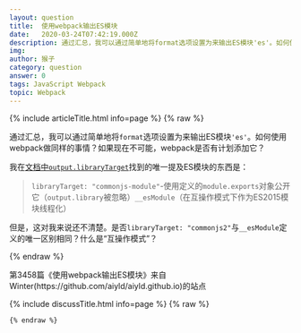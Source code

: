 ```yaml
---
layout: question
title:  使用webpack输出ES模块
date:   2020-03-24T07:42:19.000Z
description: 通过汇总，我可以通过简单地将format选项设置为来输出ES模块'es'。如何使用webpack做同样的事情？如果现在不可能，webpack是否有计划添加...
img: 
author: 猴子
category: question
answer: 0
tags: JavaScript Webpack
topic: Webpack
---
```

<div class="article-root">
  <div class="article">
    {% include articleTitle.html info=page %}
    {% raw %}
    <div class="article-content"><p><font style="vertical-align: inherit;"><font style="vertical-align: inherit;">通过汇总，我可以通过简单地将</font></font><code>format</code><font style="vertical-align: inherit;"><font style="vertical-align: inherit;">选项</font><font style="vertical-align: inherit;">设置为来输出ES模块</font></font><code>'es'</code><font style="vertical-align: inherit;"><font style="vertical-align: inherit;">。</font><font style="vertical-align: inherit;">如何使用webpack做同样的事情？</font><font style="vertical-align: inherit;">如果现在不可能，webpack是否有计划添加它？</font></font></p>

<p><font style="vertical-align: inherit;"><font style="vertical-align: inherit;">我在</font></font><a href="https://webpack.js.org/configuration/output/#output-librarytarget"><font style="vertical-align: inherit;"><font style="vertical-align: inherit;">文档中</font></font><code>output.libraryTarget</code></a><font style="vertical-align: inherit;"><font style="vertical-align: inherit;">找到的唯一</font><font style="vertical-align: inherit;">提及ES模块的东西是：</font></font></p>

<blockquote>
  <p><code>libraryTarget: "commonjs-module"</code><font style="vertical-align: inherit;"><font style="vertical-align: inherit;">-使用定义的</font></font><code>module.exports</code><font style="vertical-align: inherit;"><font style="vertical-align: inherit;">对象</font><font style="vertical-align: inherit;">公开它</font><font style="vertical-align: inherit;">（</font></font><code>output.library</code><font style="vertical-align: inherit;"><font style="vertical-align: inherit;">被忽略）</font></font><code>__esModule</code><font style="vertical-align: inherit;"><font style="vertical-align: inherit;">（在互操作模式下作为ES2015模块线程化）</font></font></p>
</blockquote>

<p><font style="vertical-align: inherit;"><font style="vertical-align: inherit;">但是，这对我来说还不清楚。</font><font style="vertical-align: inherit;">是否</font></font><code>libraryTarget: "commonjs2"</code><font style="vertical-align: inherit;"><font style="vertical-align: inherit;">与</font></font><code>__esModule</code><font style="vertical-align: inherit;"><font style="vertical-align: inherit;">定义</font><font style="vertical-align: inherit;">的唯一区别</font><font style="vertical-align: inherit;">相同</font><font style="vertical-align: inherit;">？</font><font style="vertical-align: inherit;">什么是“互操作模式”？</font></font></p></div>
    {% endraw %}
  </div>
  <p class="winter_mark">第3458篇《使用webpack输出ES模块》来自Winter(https://github.com/aiyld/aiyld.github.io)的站点</p>
  <div class="discuss-wrapper">
    {% include discussTitle.html info=page %}
    {% raw %}
    
    {% endraw %}
  </div>
<div>
